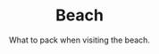 ---
layout: list
title: "Beach"
permalink: "/beach-checklist/"
categories: [Summer]

emoji: "🏖️"
subtitle: "What to pack when visiting the beach."
description: "Going to spend a great day in the sunny beach? You should pack all these things in the list first."

items:
    - name: Essential
      items:
        - 'Swimming suit'
        - 'Beach towel or Mat'
        - 'Flip flops'
        - 'Waterproof sunscreen'
        - 'Sunglasses'
        - 'Hat or Cap'
        - 'Goggles'
        - 'Beach umbrella'
    - name: Food and drinks
      items:
        - 'Water'
        - 'Drinks'
        - 'Snacks or Food'
        - 'Trash bag'
        - 'Cooler'
        - 'Ice packs'
    - name: Kids
      items:
        - 'Sand toys'
        - 'Floaties'
        - 'Beach ball'
        - 'Extra outfit'
        - 'Mini pool'
    - name: Others
      items:
        - 'Cash'
        - 'First aid kit'
        - 'Books or Kindle'
        - 'Magazines'
        - 'Bag for the wet suits and towels'
---